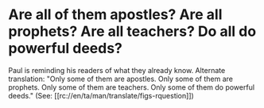 # Are all of them apostles? Are all prophets? Are all teachers? Do all do powerful deeds?

Paul is reminding his readers of what they already know. Alternate translation: "Only some of them are apostles. Only some of them are prophets. Only some of them are teachers. Only some of them do powerful deeds." (See: [[rc://en/ta/man/translate/figs-rquestion]])

